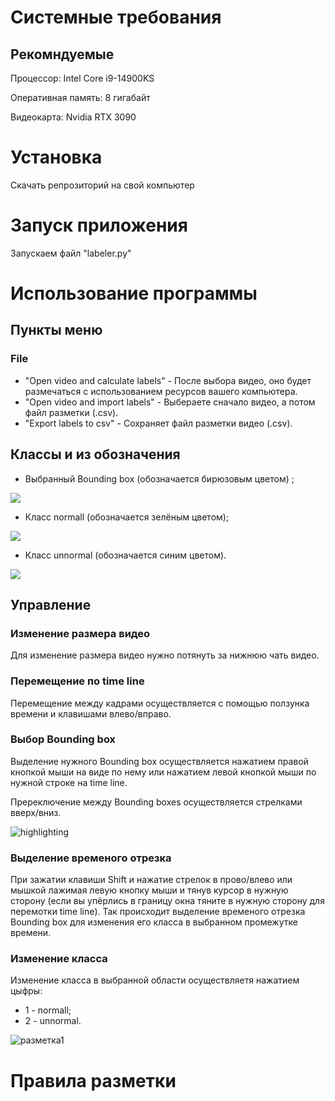 # Системные требования
## Рекомндуемые 
Процессор: Intel Core i9-14900KS

Оперативная память: 8 гигабайт

Видеокарта: Nvidia RTX 3090

# Установка
Скачать репрозиторий на свой компьютер

#  Запуск приложения
Запускаем файл "labeler.py"

# Использование программы
## Пункты меню 
### File
* "Open video and calculate labels" - После выбора видео, оно будет размечаться с использованием ресурсов вашего компьютера.
* "Open video and import labels" - Выбераете сначало видео, а потом файл разметки (.csv).
* "Export labels to csv" - Сохраняет файл разметки видео (.csv).

## Классы и из обозначения
* Выбранный Bounding box (обозначается бирюзовым цветом) ;

![](https://drive.google.com/uc?id=1qSwyisrEhTmF9S9u16hdy6RmV-6Dveaj)

* Класс normall (обозначается зелёным цветом);

![](https://drive.google.com/uc?id=17Ytgip4Qamx49vSdF9_nSFVkJDkogHQZ)

* Класс unnormal (обозначается синим цветом).

![](https://drive.google.com/uc?id=1UydaRCWEFlg7_mgwOoKrNSwc5vuoWMiQ)

## Управление
### Изменение размера видео
Для изменение размера видео нужно потянуть за нижнюю чать видео.

### Перемещение по time line
Перемещение между кадрами осуществляется с помощью ползунка времени и клавишами влево/вправо.



### Выбор  Bounding box
Выделение нужного Bounding box осуществляется нажатием правой кнопкой мыши на виде по нему или нажатием левой кнопкой мыши по нужной строке на time line.

Пререключение между Bounding boxes осуществляется стрелками вверх/вниз.

![highlighting](https://github.com/XENOXI/another-label/assets/73095626/208c82d0-3843-45be-bf5b-339ba6e518dd)

### Выделение временого отрезка
При зажатии клавиши  Shift и нажатие стрелок в прово/влево или мышкой лажимая левую кнопку мыши и тянув курсор в нужную сторону (если вы упёрлись в границу окна тяните в нужную сторону для перемотки time line). Так происходит выделение временого отрезка Bounding box для изменения его класса в выбранном промежутке времени.

### Изменение класса
Изменение класса в выбранной области осуществляетя нажатием цыфры:
* 1 - normall;
* 2 - unnormal.

 ![разметка1](https://github.com/XENOXI/another-label/assets/73095626/d1a1dd4d-6ea5-49cc-a517-d1b25f8cd300)



# Правила разметки


